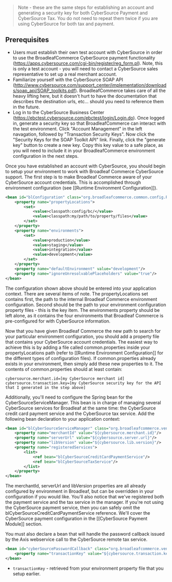 > Note - these are the same steps for establishing an account and generating a security key for both CyberSource Payment and CyberSource Tax. You do not need to repeat them twice if you are using CyberSource for both tax and payment.

## Prerequisites

- Users must establish their own test account with CyberSource in order to use the BroadleafCommerce CyberSource payment functionality (https://apps.cybersource.com/cgi-bin/register/reg_form.pl). Note, this is only a test account - you will need to contact a CyberSource sales representative to set up a real merchant account.
- Familiarize yourself with the CyberSource SOAP API (http://www.cybersource.com/support_center/implementation/downloads/soap_api/SOAP_toolkits.pdf). BroadleafCommerce takes care of all the heavy lifting here, but it doesn't hurt to have the documentation that describes the destination urls, etc... should you need to reference them in the future.
- Log in to the CyberSource Business Center (https://ebctest.cybersource.com/ebctest/login/Login.do). Once logged in, generate a security key so that BroadleafCommerce can interact with the test environment. Click "Account Management" in the left navagation, followed by "Transaction Security Keys". Now click the "Security Keys for the SOAP Toolkit API" link. Finally, click the "generate key" button to create a new key. Copy this key value to a safe place, as you will need to include it in your BroadleafCommerce environment configuration in the next steps.

Once you have established an account with CyberSource, you should begin to setup your environment to work with Broadleaf Commerce CyberSource support. The first step is to make Broadleaf Commerce aware of your CyberSource account credentials. This is accomplished through environment configuration (see [[Runtime Environment Configuration]]).

```xml
<bean id="blConfiguration" class="org.broadleafcommerce.common.config.RuntimeEnvironmentPropertiesConfigurer">
    <property name="propertyLocations">
        <set>
            <value>classpath:config/bc/</value>
            <value>classpath:my/path/to/property/files</value>
        </set>
    </property>
    <property name="environments">
        <set>
            <value>production</value>
            <value>staging</value>
            <value>integration</value>
            <value>development</value>
        </set>
    </property>
    <property name="defaultEnvironment" value="development"/>
    <property name="ignoreUnresolvablePlaceholders" value="true"/>
</bean>
```

The configuration shown above should be entered into your application context. There are several items of note. The propertyLocations set contains first, the path to the internal Broadleaf Commerce environment configuration. Second should be the path to your environment configuration property files - this is the key item. The environments property should be left alone, as it contains the four environments that Broadleaf Commerce is pre-configured for with CyberSource information.

Now that you have given Broadleaf Commerce the new path to search for your particular environment configuration, you should add a property file that contains your CyberSource account credentials. The easiest way to achieve this is by adding a file called common.properties inside your propertyLocations path (refer to [[Runtime Environment Configuration]] for the different types of configuration files). If common.properties already exists in your environment, then simply add these new properties to it. The contents of common.properties should at least contain:

    cybersource.merchant.id=[my CyberSource merchant id]
    cybersource.transaction.key=[my CyberSource security key for the API that I generated in the step above]

Additionally, you'll need to configure the Spring bean for the CyberSourceServiceManager. This bean is in charge of managing several CyberSource services for Broadleaf at the same time: the CyberSource credit card payment service and the CyberSource tax service. Add the following bean declaration to your application context:

```xml
<bean id="blCyberSourceServiceManager" class="org.broadleafcommerce.vendor.cybersource.service.CyberSourceServiceManagerImpl">
	<property name="merchantId" value="${cybersource.merchant.id}"/>
	<property name="serverUrl" value="${cybersource.server.url}"/>
	<property name="libVersion" value="${cybersource.lib.version}"/>
	<property name="registeredServices">
		<list>
			<ref bean="blCyberSourceCreditCardPaymentService"/>
			<ref bean="blCyberSourceTaxService"/>
		</list>
	</property>
</bean>
```

The merchantId, serverUrl and libVersion properties are all already configured by environment in Broadleaf, but can be overridden in your configuration if you would like. You'll also notice that we've registered both the payment service and the tax service in the manager. If you're not using the CyberSource payment service, then you can safely omit the blCyberSourceCreditCardPaymentService reference. We'll cover the CyberSource payment configuration in the [[CyberSource Payment Module]] section.

You must also declare a bean that will handle the password callback issued by the Axis webservice call to the CyberSource remote tax service.

```xml
<bean id="cyberSourcePasswordCallback" class="org.broadleafcommerce.vendor.cybersource.service.CyberSourcePasswordCallback">
	<property name="transactionKey" value="${cybersource.transaction.key}"/>
</bean>
```

- `transactionKey` - retrieved from your environment property file that you setup earlier.
